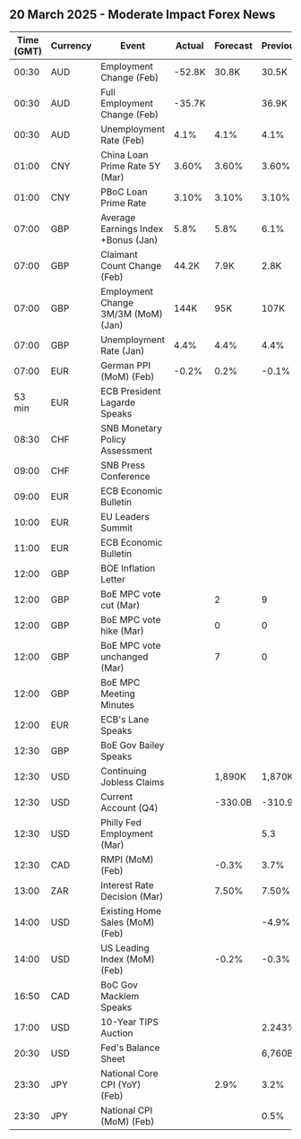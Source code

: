 ## 20 March 2025 - Moderate Impact Forex News

| Time (GMT) | Currency | Event | Actual | Forecast | Previous |
|------|----------|-------|--------|----------|----------|
| 00:30 | AUD | Employment Change (Feb) | -52.8K | 30.8K | 30.5K |
| 00:30 | AUD | Full Employment Change (Feb) | -35.7K |  | 36.9K |
| 00:30 | AUD | Unemployment Rate (Feb) | 4.1% | 4.1% | 4.1% |
| 01:00 | CNY | China Loan Prime Rate 5Y (Mar) | 3.60% | 3.60% | 3.60% |
| 01:00 | CNY | PBoC Loan Prime Rate | 3.10% | 3.10% | 3.10% |
| 07:00 | GBP | Average Earnings Index +Bonus (Jan) | 5.8% | 5.8% | 6.1% |
| 07:00 | GBP | Claimant Count Change (Feb) | 44.2K | 7.9K | 2.8K |
| 07:00 | GBP | Employment Change 3M/3M (MoM) (Jan) | 144K | 95K | 107K |
| 07:00 | GBP | Unemployment Rate (Jan) | 4.4% | 4.4% | 4.4% |
| 07:00 | EUR | German PPI (MoM) (Feb) | -0.2% | 0.2% | -0.1% |
| 53 min | EUR | ECB President Lagarde Speaks |  |  |  |
| 08:30 | CHF | SNB Monetary Policy Assessment |  |  |  |
| 09:00 | CHF | SNB Press Conference |  |  |  |
| 09:00 | EUR | ECB Economic Bulletin |  |  |  |
| 10:00 | EUR | EU Leaders Summit |  |  |  |
| 11:00 | EUR | ECB Economic Bulletin |  |  |  |
| 12:00 | GBP | BOE Inflation Letter |  |  |  |
| 12:00 | GBP | BoE MPC vote cut (Mar) |  | 2 | 9 |
| 12:00 | GBP | BoE MPC vote hike (Mar) |  | 0 | 0 |
| 12:00 | GBP | BoE MPC vote unchanged (Mar) |  | 7 | 0 |
| 12:00 | GBP | BoE MPC Meeting Minutes |  |  |  |
| 12:00 | EUR | ECB's Lane Speaks |  |  |  |
| 12:30 | GBP | BoE Gov Bailey Speaks |  |  |  |
| 12:30 | USD | Continuing Jobless Claims |  | 1,890K | 1,870K |
| 12:30 | USD | Current Account (Q4) |  | -330.0B | -310.9B |
| 12:30 | USD | Philly Fed Employment (Mar) |  |  | 5.3 |
| 12:30 | CAD | RMPI (MoM) (Feb) |  | -0.3% | 3.7% |
| 13:00 | ZAR | Interest Rate Decision (Mar) |  | 7.50% | 7.50% |
| 14:00 | USD | Existing Home Sales (MoM) (Feb) |  |  | -4.9% |
| 14:00 | USD | US Leading Index (MoM) (Feb) |  | -0.2% | -0.3% |
| 16:50 | CAD | BoC Gov Macklem Speaks |  |  |  |
| 17:00 | USD | 10-Year TIPS Auction |  |  | 2.243% |
| 20:30 | USD | Fed's Balance Sheet |  |  | 6,760B |
| 23:30 | JPY | National Core CPI (YoY) (Feb) |  | 2.9% | 3.2% |
| 23:30 | JPY | National CPI (MoM) (Feb) |  |  | 0.5% |
